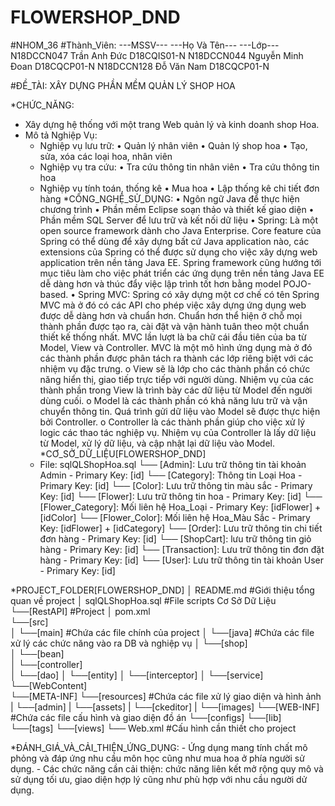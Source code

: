 # FLOWERSHOP_DND
#NHOM_36
#Thành_Viên:
    ---MSSV---      ---Họ Và Tên---       ---Lớp---
    N18DCCN047      Trần Anh Đức          D18CQIS01-N
    N18DCCN044      Nguyễn Minh Đoan      D18CQCP01-N
    N18DCCN128      Đỗ Văn Nam            D18CQCP01-N

#ĐỀ_TÀI: XÂY DỰNG PHẦN MỀM QUẢN LÝ SHOP HOA

*CHỨC_NĂNG:
- Xây dựng hệ thống với một trang Web quản lý và kinh doanh shop Hoa.
- Mô tả Nghiệp Vụ: 
    + Nghiệp vụ lưu trữ: 
          • Quản lý nhân viên
          • Quản lý shop hoa
          • Tạo, sửa, xóa các loại hoa, nhân viên
    + Nghiệp vụ tra cứu:
          • Tra cứu thông tin nhân viên
          • Tra cứu thông tin hoa
    + Nghiệp vụ tính toán, thống kê
          • Mua hoa
          • Lập thống kê chi tiết đơn hàng
*CÔNG_NGHỆ_SỬ_DỤNG:
    •	Ngôn ngữ Java để thực hiện chương trình
    •	Phần mềm Eclipse soạn thảo và thiết kế giao diện
    •	Phần mềm SQL Server để lưu trữ và kết nối dữ liệu
    •	Spring: Là một open source framework dành cho Java Enterprise. Core feature của Spring có thể dùng để xây dựng bất cứ Java application nào, các extensions của Spring có thể được sử dụng cho việc xây dựng web application trên nền tảng Java EE. Spring framework cũng hướng tới mục tiêu làm cho việc phát triển các ứng dụng trên nền tảng Java EE dễ dàng hơn và thúc đẩy việc lập trình tốt hơn bằng model POJO-based.
    •	Spring MVC: 
        Spring có xây dựng một cơ chế có tên Spring MVC mà ở đó có các API cho phép việc xây dựng ứng dụng web được dễ dàng hơn và chuẩn hơn. Chuẩn hơn thể hiện ở chỗ mọi thành phần được tạo ra, cài đặt và vận hành tuân theo một chuẩn thiết kế thống nhất.
        MVC lần lượt là ba chữ cái đầu tiên của ba từ Model, View và Controller. MVC là một mô hình ứng dụng mà ở đó các thành phần được phân tách ra thành các lớp riêng biệt với các nhiệm vụ đặc trưng.
          o	View sẽ là lớp cho các thành phần có chức năng hiển thị, giao tiếp trực tiếp với người dùng. Nhiệm vụ của các thành phần trong View là trình bày các dữ liệu từ Model đến người dùng cuối.
          o	Model là các thành phần có khả năng lưu trữ và vận chuyển thông tin. Quá trình gửi dữ liệu vào Model sẽ được thực hiện bởi Controller.
          o	Controller là các thành phần giúp cho việc xử lý logic các thao tác nghiệp vụ. Nhiệm vụ của Controller là lấy dữ liệu từ Model, xử lý dữ liệu, và cập nhật lại dữ liệu vào Model.
 
*CƠ_SỞ_DỮ_LIỆU[FLOWERSHOP_DND]
    - File: sqlQLShopHoa.sql
                └── [Admin]: Lưu trữ thông tin tài khoản Admin - Primary Key: [id]
                └── [Category]: Thông tin Loại Hoa - Primary Key: [id]
                └── [Color]: Lưu trữ thông tin màu sắc - Primary Key: [id]
                └── [Flower]: Lưu trữ thông tin hoa - Primary Key: [id]
                └── [Flower_Category]: Mối liên hệ Hoa_Loại - Primary Key: [idFlower] + [idColor]
                └── [Flower_Color]: Mối liên hệ Hoa_Màu Sắc - Primary Key: [idFlower] + [idCategory]
                └── [Order]: Lưu trữ thông tin chi tiết đơn hàng - Primary Key: [id]
                └── [ShopCart]: lưu trữ thông tin giỏ hàng - Primary Key: [id]
                └── [Transaction]: Lưu trữ thông tin đơn đặt hàng - Primary Key: [id]
                └── [User]: Lưu trữ thông tin tài khoản User - Primary Key: [id]
				
*PROJECT_FOLDER[FLOWERSHOP_DND]
│  README.md                                         #Giới thiệu tổng quan về project
│  sqlQLShopHoa.sql                                  #File scripts Cơ Sở Dữ Liệu   
└──[RestAPI]                                         #Project 
   │  pom.xml                                          
   └──[src]      
   │   └──[main]                                              #Chứa các file chính của project 
   │     └──[java]                                            #Chứa các file xử lý các chức năng vào ra DB và nghiệp vụ
   │        └──[shop]                           
   │           └──[bean]   
   │           └──[controller]         
   │           └──[dao] 
   │           └──[entity]
   │           └──[interceptor] 
   │           └──[service]                                                     
   └──[WebContent]                                            
      └──[META-INF] 
      └──[resources]                                          #Chứa các file xử lý giao diện và hình ảnh
      |  └──[admin] 
      |  └──[assets]
      |  └──[ckeditor] 
      |  └──[images] 
      └──[WEB-INF]                                            #Chứa các file cấu hình và giao diện đồ án
         └──[configs]
         └──[lib]
         └──[tags]
         └──[views]
         └──    Web.xml                                       #Cấu hình cần thiết cho project


*ĐÁNH_GIÁ_VÀ_CẢI_THIỆN_ỨNG_DỤNG:
    - Ứng dụng mang tính chất mô phỏng và đáp ứng nhu cầu môn học cũng như mua hoa ở phía người sử dụng.
	  - Các chức năng cần cải thiện: chức năng liên kết mở rộng quy mô và sử dụng tối ưu, giao diện hợp lý cũng như phù hợp với nhu cầu người dử dụng.
